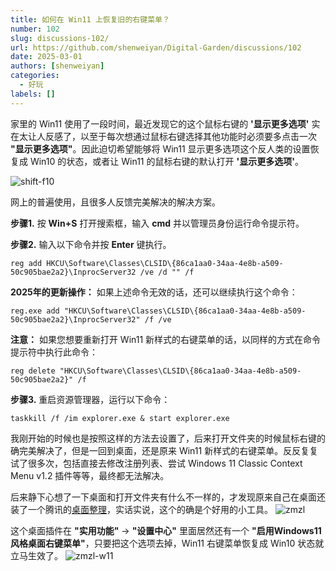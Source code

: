 ```yaml
---
title: 如何在 Win11 上恢复旧的右键菜单？
number: 102
slug: discussions-102/
url: https://github.com/shenweiyan/Digital-Garden/discussions/102
date: 2025-03-01
authors: [shenweiyan]
categories: 
  - 好玩
labels: []
---
```


家里的 Win11 使用了一段时间，最近发现它的这个鼠标右键的 **'显示更多选项'** 实在太让人反感了，以至于每次想通过鼠标右键选择其他功能时必须要多点击一次 **"显示更多选项"**。因此迫切希望能够将 Win11 显示更多选项这个反人类的设置恢复成 Win10 的状态，或者让 Win11 的鼠标右键的默认打开 **'显示更多选项'**。

<!-- more -->

![shift-f10](https://kg.weiyan.tech/2025/02/shift-f10.png)

网上的普遍使用，且很多人反馈完美解决的解决方案。

**步骤1.** 按 **Win+S** 打开搜索框，输入 **cmd** 并以管理员身份运行命令提示符。

**步骤2.** 输入以下命令并按 **Enter** 键执行。
```
reg add HKCU\Software\Classes\CLSID\{86ca1aa0-34aa-4e8b-a509-50c905bae2a2}\InprocServer32 /ve /d "" /f
```

**2025年的更新操作：** 如果上述命令无效的话，还可以继续执行这个命令：
```
reg.exe add "HKCU\Software\Classes\CLSID\{86ca1aa0-34aa-4e8b-a509-50c905bae2a2}\InprocServer32" /f /ve
```

**注意：** 如果您想要重新打开 Win11 新样式的右键菜单的话，以同样的方式在命令提示符中执行此命令：
```
reg delete "HKCU\Software\Classes\CLSID\{86ca1aa0-34aa-4e8b-a509-50c905bae2a2}" /f
```

**步骤3.** 重启资源管理器，运行以下命令：
```
taskkill /f /im explorer.exe & start explorer.exe
```

我刚开始的时候也是按照这样的方法去设置了，后来打开文件夹的时候鼠标右键的确完美解决了，但是一回到桌面，还是原来 Win11 新样式的右键菜单。反反复复试了很多次，包括直接去修改注册列表、尝试 Windows 11 Classic Context Menu v1.2 插件等等，最终都无法解决。

后来静下心想了一下桌面和打开文件夹有什么不一样的，才发现原来自己在桌面还装了一个腾讯的[桌面整理](https://guanjia.qq.com/product/zmzl/)，实话实说，这个的确是个好用的小工具。
![zmzl](https://kg.weiyan.cc/2025/02/zmzl.png)

这个桌面插件在 **"实用功能"** → **"设置中心"** 里面居然还有一个 **"启用Windows11风格桌面右键菜单"**，只要把这个选项去掉，Win11 右键菜单恢复成 Win10 状态就立马生效了。
![zmzl-w11](https://kg.weiyan.cc/2025/02/zmzl-w11.png)


<script src="https://giscus.app/client.js"
	data-repo="shenweiyan/Digital-Garden"
	data-repo-id="R_kgDOKgxWlg"
	data-mapping="number"
	data-term="102"
	data-reactions-enabled="1"
	data-emit-metadata="0"
	data-input-position="bottom"
	data-theme="light"
	data-lang="zh-CN"
	crossorigin="anonymous"
	async>
</script>
